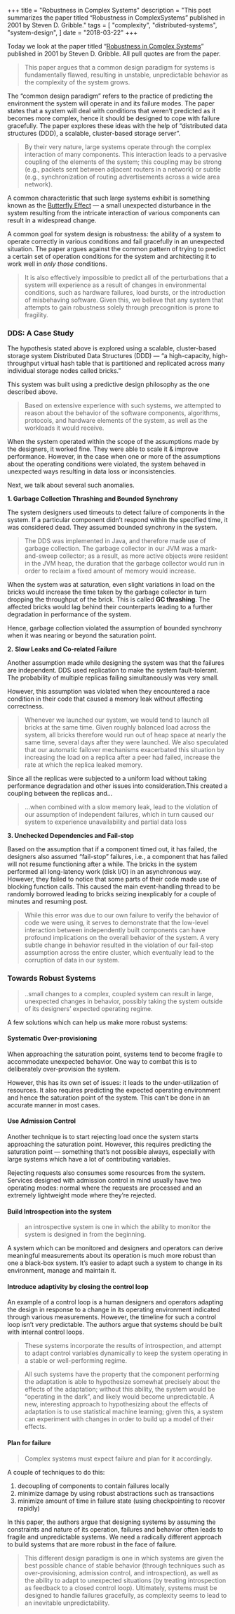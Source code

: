 +++
title = "Robustness in Complex Systems"
description = "This post summarizes the paper titled “Robustness in ComplexSystems” published in 2001 by Steven D. Gribble."
tags = [
    "complexity",
    "distributed-systems",
    "system-design",
]
date = "2018-03-22"
+++

Today we look at the paper titled “[Robustness in Complex
Systems](https://www.gribble.org/papers/robust.pdf)” published in 2001 by Steven
D. Gribble. All pull quotes are from the paper.

> This paper argues that a common design paradigm for systems is fundamentally
> flawed, resulting in unstable, unpredictable behavior as the complexity of the
system grows.

The “common design paradigm” refers to the practice of predicting the
environment the system will operate in and its failure modes. The paper states
that a system will deal with conditions that weren’t predicted as it becomes
more complex, hence it should be designed to cope with failure gracefully. The
paper explores these ideas with the help of “distributed data structures (DDD),
a scalable, cluster-based storage server”.

> By their very nature, large systems operate through the complex interaction of
> many components. This interaction leads to a pervasive coupling of the elements
of the system; this coupling may be strong (e.g., packets sent between adjacent
routers in a network) or subtle (e.g., synchronization of routing advertisements
across a wide area network).

A common characteristic that such large systems exhibit is something known as
the [Butterfly Effect](https://en.wikipedia.org/wiki/Butterfly_effect) — a small
unexpected disturbance in the system resulting from the intricate interaction of
various components can result in a widespread change.

A common goal for system design is robustness: the ability of a system to
operate correctly in various conditions and fail gracefully in an unexpected
situation. The paper argues against the common pattern of trying to predict a
certain set of operation conditions for the system and architecting it to work
well in *only those* conditions.

> It is also effectively impossible to predict all of the perturbations that a
> system will experience as a result of changes in environmental conditions, such
as hardware failures, load bursts, or the introduction of misbehaving software.
Given this, we believe that any system that attempts to gain robustness solely
through precognition is prone to fragility.

### DDS: A Case Study

The hypothesis stated above is explored using a scalable, cluster-based storage
system Distributed Data Structures (DDD) — “a high-capacity, high-throughput
virtual hash table that is partitioned and replicated across many individual
storage nodes called bricks.”

This system was built using a predictive design philosophy as the one described
above.

> Based on extensive experience with such systems, we attempted to reason about
> the behavior of the software components, algorithms, protocols, and hardware
elements of the system, as well as the workloads it would receive.

When the system operated within the scope of the assumptions made by the
designers, it worked fine. They were able to scale it & improve performance.
However, in the case when one or more of the assumptions about the operating
conditions were violated, the system behaved in unexpected ways resulting in
data loss or inconsistencies.

Next, we talk about several such anomalies.

**1.  Garbage Collection Thrashing and Bounded Synchrony**

The system designers used timeouts to detect failure of components in the
system. If a particular component didn’t respond within the specified time, it
was considered dead. They assumed bounded synchrony in the system.

> The DDS was implemented in Java, and therefore made use of garbage collection.
> The garbage collector in our JVM was a mark-and-sweep collector; as a result, as
more active objects were resident in the JVM heap, the duration that the garbage
collector would run in order to reclaim a fixed amount of memory would increase.

When the system was at saturation, even slight variations in load on the bricks
would increase the time taken by the garbage collector in turn dropping the
throughput of the brick. This is called **GC thrashing**. The affected bricks
would lag behind their counterparts leading to a further degradation in
performance of the system.

Hence, garbage collection violated the assumption of bounded synchrony when it
was nearing or beyond the saturation point.

**2.** **Slow Leaks and Co-related Failure**

Another assumption made while designing the system was that the failures are
independent. DDS used replication to make the system fault-tolerant. The
probability of multiple replicas failing simultaneously was very small.

However, this assumption was violated when they encountered a race condition in
their code that caused a memory leak without affecting correctness.

> Whenever we launched our system, we would tend to launch all bricks at the same
> time. Given roughly balanced load across the system, all bricks therefore would
run out of heap space at nearly the same time, several days after they were
launched. We also speculated that our automatic failover mechanisms exacerbated
this situation by increasing the load on a replica after a peer had failed,
increase the rate at which the replica leaked memory.

Since all the replicas were subjected to a uniform load without taking
performance degradation and other issues into consideration.This created a
coupling between the replicas and…

> …when combined with a slow memory leak, lead to the violation of our assumption
> of independent failures, which in turn caused our system to experience
unavailability and partial data loss

**3. Unchecked Dependencies and Fail-stop**

Based on the assumption that if a component timed out, it has failed, the
designers also assumed “fail-stop” failures, i.e., a component that has failed
will not resume functioning after a while. The bricks in the system performed
all long-latency work (disk I/O) in an asynchronous way. However, they failed to
notice that some parts of their code made use of blocking function calls. This
caused the main event-handling thread to be randomly borrowed leading to bricks
seizing inexplicably for a couple of minutes and resuming post.

> While this error was due to our own failure to verify the behavior of code we
> were using, it serves to demonstrate that the low-level interaction between
independently built components can have profound implications on the overall
behavior of the system. A very subtle change in behavior resulted in the
violation of our fail-stop assumption across the entire cluster, which
eventually lead to the corruption of data in our system.

### Towards Robust Systems

> ..small changes to a complex, coupled system can result in large, unexpected
> changes in behavior, possibly taking the system outside of its designers’
expected operating regime.

A few solutions which can help us make more robust systems:

#### Systematic Over-provisioning

When approaching the saturation point, systems tend to become fragile to
accommodate unexpected behavior. One way to combat this is to deliberately
over-provision the system.

However, this has its own set of issues: it leads to the under-utilization of
resources. It also requires predicting the expected operating environment and
hence the saturation point of the system. This can’t be done in an accurate
manner in most cases.

#### Use Admission Control

Another technique is to start rejecting load once the system starts approaching
the saturation point. However, this requires predicting the saturation point —
something that’s not possible always, especially with large systems which have a
lot of contributing variables.

Rejecting requests also consumes some resources from the system. Services
designed with admission control in mind usually have two operating modes: normal
where the requests are processed and an extremely lightweight mode where they’re
rejected.

#### Build Introspection into the system

> an introspective system is one in which the ability to monitor the system is
> designed in from the beginning.

A system which can be monitored and designers and operators can derive
meaningful measurements about its operation is much more robust than one a
black-box system. It’s easier to adapt such a system to change in its
environment, manage and maintain it.

#### Introduce adaptivity by closing the control loop

An example of a control loop is a human designers and operators adapting the
design in response to a change in its operating environment indicated through
various measurements. However, the timeline for such a control loop isn’t very
predictable. The authors argue that systems should be built with internal
control loops.

> These systems incorporate the results of introspection, and attempt to adapt
> control variables dynamically to keep the system operating in a stable or
well-performing regime.

> All such systems have the property that the component performing the adaptation
> is able to hypothesize somewhat precisely about the effects of the adaptation;
without this ability, the system would be “operating in the dark”, and likely
would become unpredictable. A new, interesting approach to hypothesizing about
the effects of adaptation is to use statistical machine learning; given this, a
system can experiment with changes in order to build up a model of their
effects.

#### Plan for failure

> Complex systems must expect failure and plan for it accordingly.

A couple of techniques to do this:

1.  decoupling of components to contain failures locally
1.  minimize damage by using robust abstractions such as transactions
1.  minimize amount of time in failure state (using checkpointing to recover
rapidly)

In this paper, the authors argue that designing systems by assuming the
constraints and nature of its operation, failures and behavior often leads to
fragile and unpredictable systems. We need a radically different approach to
build systems that are more robust in the face of failure.

> This different design paradigm is one in which systems are given the best
> possible chance of stable behavior (through techniques such as
over-provisioning, admission control, and introspection), as well as the ability
to adapt to unexpected situations (by treating introspection as feedback to a
closed control loop). Ultimately, systems must be designed to handle failures
gracefully, as complexity seems to lead to an inevitable unpredictability.
